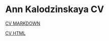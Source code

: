 # Ann Kalodzinskaya CV
[CV MARKDOWN](https://bukatik.github.io/rsschool-cv/cv)

[CV HTML](https://bukatik.github.io/rsschool-cv/)